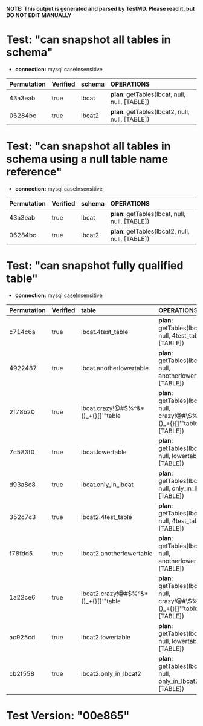 **NOTE: This output is generated and parsed by TestMD. Please read it, but DO NOT EDIT MANUALLY**

# Test: "can snapshot all tables in schema" #

- **connection:** mysql caseInsensitive

| Permutation | Verified | schema | OPERATIONS
| :---------- | :------- | :----- | :------
| 43a3eab     | true     | lbcat  | **plan**: getTables(lbcat, null, null, [TABLE])
| 06284bc     | true     | lbcat2 | **plan**: getTables(lbcat2, null, null, [TABLE])

# Test: "can snapshot all tables in schema using a null table name reference" #

- **connection:** mysql caseInsensitive

| Permutation | Verified | schema | OPERATIONS
| :---------- | :------- | :----- | :------
| 43a3eab     | true     | lbcat  | **plan**: getTables(lbcat, null, null, [TABLE])
| 06284bc     | true     | lbcat2 | **plan**: getTables(lbcat2, null, null, [TABLE])

# Test: "can snapshot fully qualified table" #

- **connection:** mysql caseInsensitive

| Permutation | Verified | table                                | OPERATIONS
| :---------- | :------- | :----------------------------------- | :------
| c714c6a     | true     | lbcat.4test_table                    | **plan**: getTables(lbcat, null, 4test\_table, [TABLE])
| 4922487     | true     | lbcat.anotherlowertable              | **plan**: getTables(lbcat, null, anotherlowertable, [TABLE])
| 2f78b20     | true     | lbcat.crazy!@#\$%^&*()_+{}[]'"table  | **plan**: getTables(lbcat, null, crazy!@#\\$\%^&*()\_+{}[]'"table, [TABLE])
| 7c583f0     | true     | lbcat.lowertable                     | **plan**: getTables(lbcat, null, lowertable, [TABLE])
| d93a8c8     | true     | lbcat.only_in_lbcat                  | **plan**: getTables(lbcat, null, only\_in\_lbcat, [TABLE])
| 352c7c3     | true     | lbcat2.4test_table                   | **plan**: getTables(lbcat2, null, 4test\_table, [TABLE])
| f78fdd5     | true     | lbcat2.anotherlowertable             | **plan**: getTables(lbcat2, null, anotherlowertable, [TABLE])
| 1a22ce6     | true     | lbcat2.crazy!@#\$%^&*()_+{}[]'"table | **plan**: getTables(lbcat2, null, crazy!@#\\$\%^&*()\_+{}[]'"table, [TABLE])
| ac925cd     | true     | lbcat2.lowertable                    | **plan**: getTables(lbcat2, null, lowertable, [TABLE])
| cb2f558     | true     | lbcat2.only_in_lbcat2                | **plan**: getTables(lbcat2, null, only\_in\_lbcat2, [TABLE])

# Test Version: "00e865" #